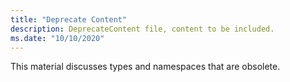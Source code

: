 ```yaml
---
title: "Deprecate Content"
description: DeprecateContent file, content to be included. 
ms.date: "10/10/2020"
---
```

This material discusses types and namespaces that are obsolete. 
